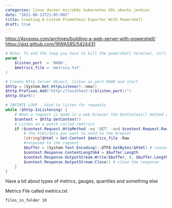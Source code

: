 ```yaml
---
categories: linux docker microk8s kubernetes k8s ubuntu jenkins
date: "2021-08-13T21:05:00Z"
title: Creating A Custom Prometheus Exporter With Powershell
draft: true
---
```


https://4sysops.com/archives/building-a-web-server-with-powershell/
https://gist.github.com/19WAS85/5424431

```powershell
# Note: To end the loop you have to kill the powershell terminal. ctrl-c wont work
param (
    $listen_port  = '8080',
    $metrics_file = 'metrics.txt'
)

# Create Http Server Object, listen on port 8080 and start
$http = [System.Net.HttpListener]::new()
$http.Prefixes.Add("http://localhost:$($listen_port)/")
$http.Start()

# INFINTE LOOP - Used to listen for requests
while ($http.IsListening) {
    # When a request is made in a web browser the GetContext() method will return a request object
    $context = $http.GetContext()
    # Listen on a patch called /metrics
    if ($context.Request.HttpMethod -eq 'GET' -and $context.Request.RawUrl -eq '/metrics') {
        # the html/data you want to send to the browser
        [string]$html = Get-Content $metrics_file -Raw
        #resposed to the request
        $buffer = [System.Text.Encoding]::UTF8.GetBytes($html) # convert htmtl to bytes
        $context.Response.ContentLength64 = $buffer.Length
        $context.Response.OutputStream.Write($buffer, 0, $buffer.Length) #stream to broswer
        $context.Response.OutputStream.Close() # close the response
    }
}
```

Have a bit about types of metrics, gauges, quantiles and something else

Metrics File called metrics.txt

```
files_in_folder 10
```
